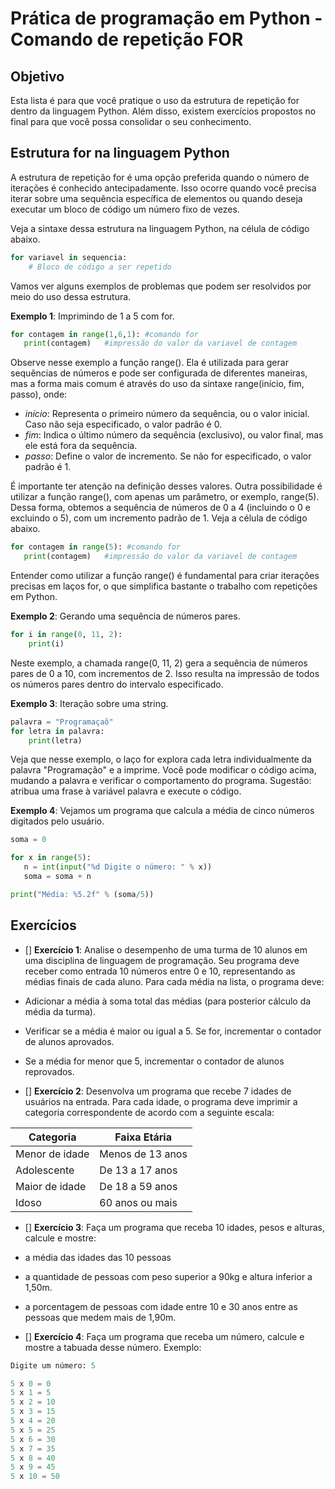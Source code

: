 # Prática de programação em Python - Comando de repetição FOR

## Objetivo

Esta lista é para que você pratique o uso da estrutura de repetição for dentro da linguagem Python. Além disso, existem exercícios propostos no final para que você possa consolidar o seu conhecimento.

## Estrutura for na linguagem Python

A estrutura de repetição for é uma opção preferida quando o número de iterações é conhecido antecipadamente. Isso ocorre quando você precisa iterar sobre uma sequência específica de elementos ou quando deseja executar um bloco de código um número fixo de vezes.

Veja a sintaxe dessa estrutura na linguagem Python, na célula de código abaixo.

```py
for variavel in sequencia:
    # Bloco de código a ser repetido
```
Vamos ver alguns exemplos de problemas que podem ser resolvidos por meio do uso dessa estrutura.

**Exemplo 1**: Imprimindo de 1 a 5 com for.

```py
for contagem in range(1,6,1): #comando for
   print(contagem)   #impressão do valor da variavel de contagem
```

Observe nesse exemplo a função range(). Ela é utilizada para gerar sequências de números e pode ser configurada de diferentes maneiras, mas a forma mais comum é através do uso da sintaxe range(início, fim, passo), onde:

- *início*: Representa o primeiro número da sequência, ou o valor inicial. Caso não seja especificado, o valor padrão é 0.
- *fim*: Indica o último número da sequência (exclusivo), ou valor final, mas ele está fora da sequência.
- *passo*: Define o valor de incremento. Se não for especificado, o valor padrão é 1.

É importante ter atenção na definição desses valores. Outra possibilidade é utilizar a função range(), com apenas um parâmetro, or exemplo, range(5). Dessa forma, obtemos a sequência de números de 0 a 4 (incluindo o 0 e excluindo o 5), com um incremento padrão de 1. Veja a célula de código abaixo.

```py
for contagem in range(5): #comando for
   print(contagem)   #impressão do valor da variavel de contagem
```

Entender como utilizar a função range() é fundamental para criar iterações precisas em laços for, o que simplifica bastante o trabalho com repetições em Python.

**Exemplo 2**: Gerando uma sequência de números pares.

```py
for i in range(0, 11, 2):
    print(i)
```

Neste exemplo, a chamada range(0, 11, 2) gera a sequência de números pares de 0 a 10, com incrementos de 2. Isso resulta na impressão de todos os números pares dentro do intervalo especificado.

**Exemplo 3**: Iteração sobre uma string.

```py
palavra = "Programaçaõ"
for letra in palavra:
    print(letra)
```

Veja que nesse exemplo, o laço for explora cada letra individualmente da palavra "Programação" e a imprime. Você pode modificar o código acima, mudando a palavra e verificar o comportamento do programa. Sugestão: atribua uma frase à variável palavra e execute o código.

**Exemplo 4**: Vejamos um programa que calcula a média de cinco números digitados pelo usuário.

```py
soma = 0

for x in range(5):
   n = int(input("%d Digite o número: " % x))
   soma = soma + n

print("Média: %5.2f" % (soma/5))
```
## Exercícios

- [] **Exercício 1**: Analise o desempenho de uma turma de 10 alunos em uma disciplina de linguagem de programação. Seu programa deve receber como entrada 10 números entre 0 e 10, representando as médias finais de cada aluno. Para cada média na lista, o programa deve:

- Adicionar a média à soma total das médias (para posterior cálculo da média da turma).
- Verificar se a média é maior ou igual a 5. Se for, incrementar o contador de alunos aprovados.
- Se a média for menor que 5, incrementar o contador de alunos reprovados.

- [] **Exercício 2**: Desenvolva um programa que recebe 7 idades de usuários na entrada. Para cada idade, o programa deve imprimir a categoria correspondente de acordo com a seguinte escala:

|Categoria|Faixa Etária|
|---|---|
|Menor de idade|Menos de 13 anos|
|Adolescente|De 13 a 17 anos|
|Maior de idade|De 18 a 59 anos|
|Idoso|60 anos ou mais|

- [] **Exercício 3**: Faça um programa que receba 10 idades, pesos e alturas, calcule e mostre:

- a média das idades das 10 pessoas
- a quantidade de pessoas com peso superior a 90kg e altura inferior a 1,50m.
- a porcentagem de pessoas com idade entre 10 e 30 anos entre as pessoas que medem mais de 1,90m.

- [] **Exercício 4**: Faça um programa que receba um número, calcule e mostre a tabuada desse número. Exemplo:

```py
Digite um número: 5

5 x 0 = 0
5 x 1 = 5
5 x 2 = 10
5 x 3 = 15
5 x 4 = 20
5 x 5 = 25
5 x 6 = 30
5 x 7 = 35
5 x 8 = 40
5 x 9 = 45
5 x 10 = 50
```
